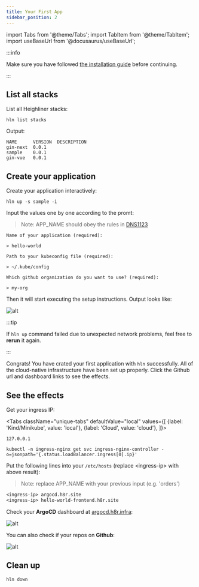 ```yaml
---
title: Your First App
sidebar_position: 2
---
```


import Tabs from '@theme/Tabs';
import TabItem from '@theme/TabItem';
import useBaseUrl from '@docusaurus/useBaseUrl';

:::info

Make sure you have followed [the installation guide](/docs/getting_started/installation) before continuing.

:::

## List all stacks

List all Heighliner stacks:

```shell
hln list stacks
```

Output:

```shell
NAME      VERSION  DESCRIPTION
gin-next  0.0.1
sample    0.0.1
gin-vue   0.0.1
```

## Create your application

Create your application interactively:

```shell
hln up -s sample -i
```

Input the values one by one according to the promt:

> Note: APP_NAME should obey the rules in [DNS1123](https://datatracker.ietf.org/doc/html/rfc1123)

```shell
Name of your application (required):

> hello-world

Path to your kubeconfig file (required):

> ~/.kube/config

Which github organization do you want to use? (required):

> my-org
```

Then it will start executing the setup instructions. Output looks like:

![alt](/img/docs/stack_output.png)

:::tip

If `hln up` command failed due to unexpected network problems, feel free to **rerun** it again.

:::

Congrats! You have crated your first application with `hln` successfully. All of the cloud-native infrastructure have been set up properly.
Click the Github url and dashboard links to see the effects.

## See the effects

Get your ingress IP:

<Tabs
className="unique-tabs"
defaultValue="local"
values={[
{label: 'Kind/Minikube', value: 'local'},
{label: 'Cloud', value: 'cloud'},
]}>

<TabItem value="local">

```shell
127.0.0.1
```

</TabItem>

<TabItem value="cloud">

```shell
kubectl -n ingress-nginx get svc ingress-nginx-controller -o=jsonpath='{.status.loadBalancer.ingress[0].ip}'
```

</TabItem>

</Tabs>

Put the following lines into your `/etc/hosts` (replace <ingress-ip\> with above result):
> Note: replace APP_NAME with your previous input (e.g. 'orders')

```txt
<ingress-ip> argocd.h8r.site
<ingress-ip> hello-world-frontend.h8r.site
```

Check your **ArgoCD** dashboard at [argocd.h8r.infra](http://argocd.h8r.infra):

![alt](/img/docs/getting-started/argocd-screenshot.png)

You can also check if your repos on **Github**:

![alt](/img/docs/github-repos.png)

## Clean up

```shell
hln down
```
